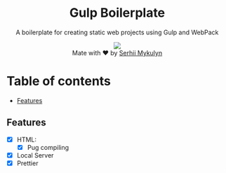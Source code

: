 <div align="center">
<h1>Gulp Boilerplate</h1>
<p>A boilerplate for creating static web projects using Gulp and WebPack</p>
<img src="https://img.shields.io/badge/version-0.0.6-green.svg">
<br>
Mate with ♥ by <a href="https://jixindev.com" target="_blank">Serhii Mykulyn</a>
</div>

# Table of contents

- [Features](#features)

## Features

- [x] HTML:
  - [x] Pug compiling
- [x] Local Server
- [x] Prettier
